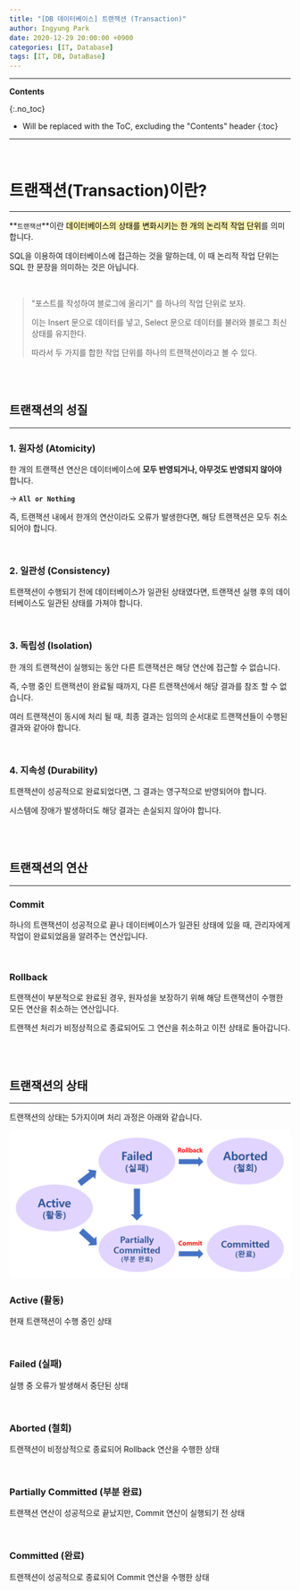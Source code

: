 ```yaml
---
title: "[DB 데이터베이스] 트랜잭션 (Transaction)"
author: Ingyung Park
date: 2020-12-29 20:00:00 +0900
categories: [IT, Database]
tags: [IT, DB, DataBase]
---
```


---
**Contents**

{:.no_toc}

* Will be replaced with the ToC, excluding the "Contents" header
{:toc}
---

<br/>

# **트랜잭션(Transaction)이란?**

---

**`트랜잭션`**이란 <mark style="background-color: #fff5b1">데이터베이스의 상태를 변화시키는 한 개의 논리적 작업 단위</mark>를 의미합니다.

SQL을 이용하여 데이터베이스에 접근하는 것을 말하는데, 이 때 논리적 작업 단위는 SQL 한 문장을 의미하는 것은 아닙니다.

<br/>

> "포스트를 작성하여 블로그에 올리기" 를 하나의 작업 단위로 보자.
>
> 이는 Insert 문으로 데이터를 넣고, Select 문으로 데이터를 불러와 블로그 최신상태를 유지한다.
>
> 따라서 두 가지를 합한 작업 단위를 하나의 트랜잭션이라고 볼 수 있다.



<br/>

<br/>

## **트랜잭션의 성질**

---



### **1. 원자성 (Atomicity)**
한 개의 트랜잭션 연산은 데이터베이스에 **모두 반영되거나, 아무것도 반영되지 않아야** 합니다.

 → **`All or Nothing`**

즉, 트랜잭션 내에서 한개의 연산이라도 오류가 발생한다면, 해당 트랜잭션은 모두 취소되어야 합니다.

<br/>

### **2. 일관성 (Consistency)**

트랜잭션이 수행되기 전에 데이터베이스가 일관된 상태였다면, 트랜잭션 실행 후의 데이터베이스도 일관된 상태를 가져야 합니다.



<br/>

### **3. 독립성 (Isolation)**

한 개의 트랜잭션이 실행되는 동안 다른 트랜잭션은 해당 연산에 접근할 수 없습니다.

즉, 수행 중인 트랜잭션이 완료될 때까지, 다른 트랜잭션에서 해당 결과를 참조 할 수 없습니다.

여러 트랜잭션이 동시에 처리 될 때, 최종 결과는 임의의 순서대로 트랜잭션들이 수행된 결과와 같아야 합니다.

<br/>

### **4. 지속성 (Durability)**

트랜잭션이 성공적으로 완료되었다면, 그 결과는 영구적으로 반영되어야 합니다.

시스템에 장애가 발생하더도 해당 결과는 손실되지 않아야 합니다.

<br/>

<br/>

## **트랜잭션의 연산**

---



### **Commit**

하나의 트랜잭션이 성공적으로 끝나 데이터베이스가 일관된 상태에 있을 때, 관리자에게 작업이 완료되었음을 알려주는 연산입니다.

<br/>

### **Rollback**

트랜잭션이 부분적으로 완료된 경우, 원자성을 보장하기 위해 해당 트랜잭션이 수행한 모든 연산을 취소하는 연산입니다.

트랜잭션 처리가 비정상적으로 종료되어도 그 연산을 취소하고 이전 상태로 돌아갑니다.

<br/>

<br/>

## **트랜잭션의 상태**

---

트랜잭션의 상태는 5가지이며 처리 과정은 아래와 같습니다.



![Transaction_State](/assets/img/posts/trans_state.png)





### **Active (활동)**

현재 트랜잭션이 수행 중인 상태

<br/>

### **Failed (실패)**

실행 중 오류가 발생해서 중단된 상태

<br/>

### **Aborted (철회)**

트랜잭션이 비정상적으로 종료되어 Rollback 연산을 수행한 상태

<br/>

### **Partially Committed (부분 완료)**

트랜잭션 연산이 성공적으로 끝났지만, Commit 연산이 실행되기 전 상태

<br/>

### **Committed (완료)**

트랜잭션이 성공적으로 종료되어 Commit 연산을 수행한 상태



<br/>

